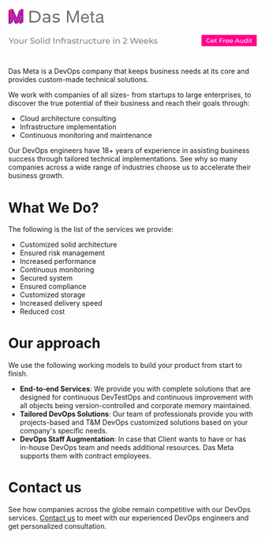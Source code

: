 [![Das Meta](https://github.com/dasmeta/.github/blob/main/images/Logo-M2.png)](https://www.dasmeta.com/)

[![Das Meta](https://github.com/dasmeta/.github/blob/main/images/T4.png)](https://www.dasmeta.com/contact-us)


#
Das Meta is a DevOps company that keeps business needs at its core and provides custom-made technical solutions.

We work with companies of all sizes- from startups to large enterprises, to discover the true potential of their business and reach their goals through:
- Cloud architecture consulting
- Infrastructure implementation
- Continuous monitoring and maintenance

Our DevOps engineers have 18+ years of experience in assisting business success through tailored technical implementations. See why so many companies across a wide range of industries choose us to accelerate their business growth.

# What We Do?
The following is the list of the services we provide:
- Customized solid architecture
- Ensured risk management
- Increased performance
- Continuous monitoring
- Secured system
- Ensured compliance
- Customized storage
- Increased delivery speed
- Reduced cost

# Our approach
We use the following working models to build your product from start to finish. 
- **End-to-end Services**: We provide you with complete solutions that are designed for continuous DevTestOps and continuous improvement with all objects being version-controlled and corporate memory maintained.
- **Tailored DevOps Solutions**: Our team of professionals provide you with projects-based and T&M DevOps customized solutions based on your company's specific needs.
- **DevOps Staff Augmentation**: In case that Client wants to have or has in-house DevOps team and needs additional resources. Das Meta supports them with contract employees.

# Contact us
See how companies across the globe remain competitive with our DevOps services. [Contact us](https://www.dasmeta.com/contact-us/) to meet with our experienced DevOps engineers and get personalized consultation.
